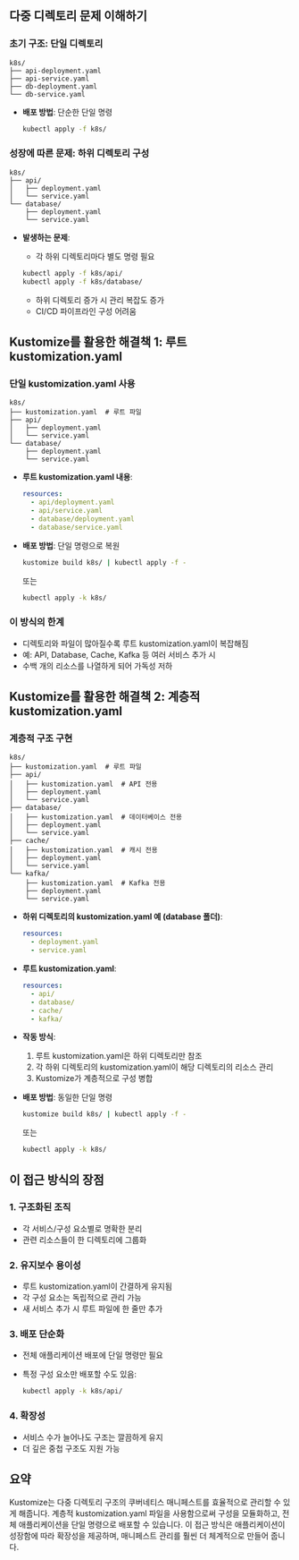 ## 다중 디렉토리 문제 이해하기

### 초기 구조: 단일 디렉토리

```
k8s/
├── api-deployment.yaml
├── api-service.yaml
├── db-deployment.yaml
└── db-service.yaml
```

- **배포 방법**: 단순한 단일 명령
    
    ```bash
    kubectl apply -f k8s/
    ```
    

### 성장에 따른 문제: 하위 디렉토리 구성

```
k8s/
├── api/
│   ├── deployment.yaml
│   └── service.yaml
└── database/
    ├── deployment.yaml
    └── service.yaml
```

- **발생하는 문제**:
    
    - 각 하위 디렉토리마다 별도 명령 필요
    
    ```bash
    kubectl apply -f k8s/api/
    kubectl apply -f k8s/database/
    ```
    
    - 하위 디렉토리 증가 시 관리 복잡도 증가
    - CI/CD 파이프라인 구성 어려움

## Kustomize를 활용한 해결책 1: 루트 kustomization.yaml

### 단일 kustomization.yaml 사용

```
k8s/
├── kustomization.yaml  # 루트 파일
├── api/
│   ├── deployment.yaml
│   └── service.yaml
└── database/
    ├── deployment.yaml
    └── service.yaml
```

- **루트 kustomization.yaml 내용**:
    
    ```yaml
    resources:
      - api/deployment.yaml
      - api/service.yaml
      - database/deployment.yaml
      - database/service.yaml
    ```
    
- **배포 방법**: 단일 명령으로 복원
    
    ```bash
    kustomize build k8s/ | kubectl apply -f -
    ```
    
    또는
    
    ```bash
    kubectl apply -k k8s/
    ```
    

### 이 방식의 한계

- 디렉토리와 파일이 많아질수록 루트 kustomization.yaml이 복잡해짐
- 예: API, Database, Cache, Kafka 등 여러 서비스 추가 시
- 수백 개의 리소스를 나열하게 되어 가독성 저하

## Kustomize를 활용한 해결책 2: 계층적 kustomization.yaml

### 계층적 구조 구현

```
k8s/
├── kustomization.yaml  # 루트 파일
├── api/
│   ├── kustomization.yaml  # API 전용
│   ├── deployment.yaml
│   └── service.yaml
├── database/
│   ├── kustomization.yaml  # 데이터베이스 전용
│   ├── deployment.yaml
│   └── service.yaml
├── cache/
│   ├── kustomization.yaml  # 캐시 전용
│   ├── deployment.yaml
│   └── service.yaml
└── kafka/
    ├── kustomization.yaml  # Kafka 전용
    ├── deployment.yaml
    └── service.yaml
```

- **하위 디렉토리의 kustomization.yaml 예 (database 폴더)**:
    
    ```yaml
    resources:
      - deployment.yaml
      - service.yaml
    ```
    
- **루트 kustomization.yaml**:
    
    ```yaml
    resources:
      - api/
      - database/
      - cache/
      - kafka/
    ```
    
- **작동 방식**:
    
    1. 루트 kustomization.yaml은 하위 디렉토리만 참조
    2. 각 하위 디렉토리의 kustomization.yaml이 해당 디렉토리의 리소스 관리
    3. Kustomize가 계층적으로 구성 병합

- **배포 방법**: 동일한 단일 명령
    
    ```bash
    kustomize build k8s/ | kubectl apply -f -
    ```
    
    또는
    
    ```bash
    kubectl apply -k k8s/
    ```

## 이 접근 방식의 장점

### 1. 구조화된 조직

- 각 서비스/구성 요소별로 명확한 분리
- 관련 리소스들이 한 디렉토리에 그룹화

### 2. 유지보수 용이성

- 루트 kustomization.yaml이 간결하게 유지됨
- 각 구성 요소는 독립적으로 관리 가능
- 새 서비스 추가 시 루트 파일에 한 줄만 추가

### 3. 배포 단순화

- 전체 애플리케이션 배포에 단일 명령만 필요
- 특정 구성 요소만 배포할 수도 있음:

    ```bash
    kubectl apply -k k8s/api/
    ```


### 4. 확장성

- 서비스 수가 늘어나도 구조는 깔끔하게 유지
- 더 깊은 중첩 구조도 지원 가능

## 요약

Kustomize는 다중 디렉토리 구조의 쿠버네티스 매니페스트를 효율적으로 관리할 수 있게 해줍니다. 계층적 kustomization.yaml 파일을 사용함으로써 구성을 모듈화하고, 전체 애플리케이션을 단일 명령으로 배포할 수 있습니다. 이 접근 방식은 애플리케이션이 성장함에 따라 확장성을 제공하며, 매니페스트 관리를 훨씬 더 체계적으로 만들어 줍니다.